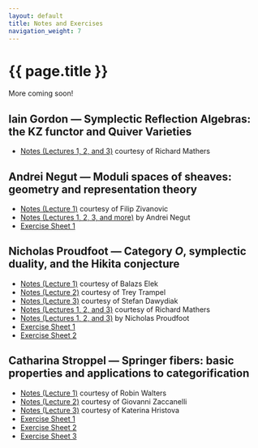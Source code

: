 ```yaml
---
layout: default
title: Notes and Exercises
navigation_weight: 7
---
```


# {{ page.title }}

More coming soon!

## Iain Gordon — Symplectic Reflection Algebras: the KZ functor and Quiver Varieties

* [Notes (Lectures 1, 2, and 3)](assets/notes/gordon-mathers.pdf) courtesy of Richard Mathers

## Andrei Negut — Moduli spaces of sheaves: geometry and representation theory
* [Notes (Lecture 1)](assets/notes/negut-1-zivanovic.pdf) courtesy of Filip Zivanovic
* [Notes (Lectures 1, 2, 3, and more)](assets/notes/negut-negut.pdf) by Andrei Negut
* [Exercise Sheet 1](assets/notes/negut-exercises-1.pdf)

## Nicholas Proudfoot — Category $O$, symplectic duality, and the Hikita conjecture
* [Notes (Lecture 1)](assets/notes/proudfoot-1-elek.pdf) courtesy of Balazs Elek
* [Notes (Lecture 2)](assets/notes/proudfoot-2-trampel.pdf) courtesy of Trey Trampel
* [Notes (Lecture 3)](assets/notes/proudfoot-3-dawydiak.pdf) courtesy of Stefan Dawydiak
* [Notes (Lectures 1, 2, and 3)](assets/notes/proudfoot-mathers.pdf) courtesy of Richard Mathers
* [Notes (Lectures 1, 2, and 3)](assets/notes/proudfoot-proudfoot.pdf) by Nicholas Proudfoot
* [Exercise Sheet 1](assets/notes/proudfoot-exercises-1.pdf)
* [Exercise Sheet 2](assets/notes/proudfoot-exercises-2.pdf)

## Catharina Stroppel — Springer fibers: basic properties and applications to categorification
* [Notes (Lecture 1)](assets/notes/stroppel-1-walters.pdf) courtesy of Robin Walters
* [Notes (Lecture 2)](assets/notes/stroppel-2-zaccanelli.pdf) courtesy of Giovanni Zaccanelli
* [Notes (Lecture 3)](assets/notes/stroppel-3-hristova.pdf) courtesy of Katerina Hristova
* [Exercise Sheet 1](assets/notes/stroppel-exercises-1.pdf)
* [Exercise Sheet 2](assets/notes/stroppel-exercises-2.pdf)
* [Exercise Sheet 3](assets/notes/stroppel-exercises-3.pdf)
